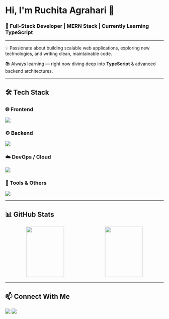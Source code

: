 # Hi, I'm Ruchita Agrahari 👋  
### 🚀 Full-Stack Developer | MERN Stack | Currently Learning TypeScript  

---

💡 Passionate about building scalable web applications, exploring new technologies, and writing clean, maintainable code.  

📚 Always learning — right now diving deep into **TypeScript** & advanced backend architectures.  

---

## 🛠️ Tech Stack  

### 🌐 Frontend  
<p align="left">
  <img src="https://skillicons.dev/icons?i=html,css,js,ts,react,redux,nextjs,tailwind,bootstrap" />
</p>

### ⚙️ Backend  
<p align="left">
  <img src="https://skillicons.dev/icons?i=nodejs,express,mongodb,mysql,graphql" />
</p>

### ☁️ DevOps / Cloud  
<p align="left">
  <img src="https://skillicons.dev/icons?i=docker,aws,vercel,netlify" />
</p>

### 🧰 Tools & Others  
<p align="left">
  <img src="https://skillicons.dev/icons?i=git,github,vscode,postman,figma,npm,yarn,webpack" />
</p>

---

## 📊 GitHub Stats  
<p align="center">
  <img src="https://github-readme-stats.vercel.app/api?username=ruchitaagrahari2&show_icons=true&theme=tokyonight" height="160" width="49%"/>
  <img src="https://github-readme-stats.vercel.app/api/top-langs/?username=ruchitaagrahari2&layout=compact&theme=tokyonight" height="160" width="49%"/>
</p>

---

## 📫 Connect With Me  
<p align="left">
  <a href="https://linkedin.com/in/YOUR_LINKEDIN" target="_blank"><img src="https://skillicons.dev/icons?i=linkedin" /></a>
  <a href="mailto:YOUR_EMAIL"><img src="https://skillicons.dev/icons?i=gmail" /></a>
</p>
